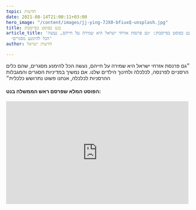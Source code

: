 ```yaml
---
topic: חדשות
date: 2021-08-14T21:00:11+03:00
hero_image: "/content/images/jj-ying-7JX0-bfiuxQ-unsplash.jpg"
title: בנט בפוסט בפייסבוק
article_title: 'בנט בפוסט בפייסבוק: ״גם פרנסת אזרחי ישראל היא שמירה על חייהם, נעשה
  הכל להימנע מסגרים״'
author: חדשות ישראל

---
```

״גם פרנסת אזרחי ישראל היא שמירה על חייהם, נעשה הכל להימנע מסגרים, שהם כלים הרסניים לפרנסה, לכלכלה ולחינוך הילדים שלנו. אם נמשיך במדיניות הסגרים והמגבלות ההרסניות לכלכלה, אנחנו פשוט נתרושש כלכלית״

#### **הפוסט המלא שפרסם ראש הממשלה בנט:**

<iframe src="https://www.facebook.com/plugins/post.php?href=https%3A%2F%2Fwww.facebook.com%2FNaftaliBennett%2Fposts%2F4406441546044146&show_text=true&width=500" width="500" height="282" style="border:none;overflow:hidden" scrolling="no" frameborder="0" allowfullscreen="true" allow="autoplay; clipboard-write; encrypted-media; picture-in-picture; web-share"></iframe>